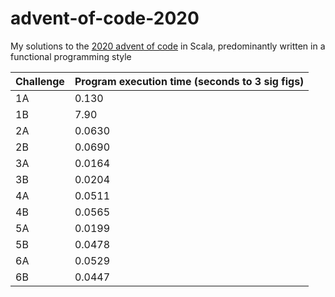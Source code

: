 # advent-of-code-2020
My solutions to the [2020 advent of code](adventofcode.com/2019) in Scala, predominantly written in a functional programming style

| Challenge      | Program execution time (seconds to 3 sig figs) |
| ----------- | ----------- |
|1A|0.130|
|1B|7.90|
|2A|0.0630|
|2B|0.0690|
|3A|0.0164|
|3B|0.0204|
|4A|0.0511|
|4B|0.0565|
|5A|0.0199|
|5B|0.0478|
|6A|0.0529|
|6B|0.0447|
